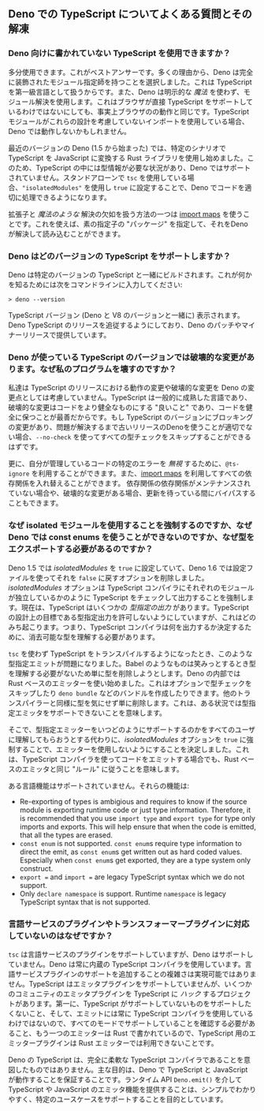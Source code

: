 <!-- ## FAQs about TypeScript in Deno -->
## Deno での TypeScript についてよくある質問とその解凍

<!-- ### Can I use TypeScript not written for Deno? -->
### Deno 向けに書かれていない TypeScript を使用できますか？

<!--
Maybe. That is the best answer, we are afraid. For lots of reasons, Deno has
chosen to have fully qualified module specifiers. In part this is because it
treats TypeScript as a first class language. Also, Deno uses explicit module
resolution, with no _magic_. This is effectively the same way browsers
themselves work, though they don't obviously support TypeScript directly. If the
TypeScript modules use imports that don't have these design decisions in mind,
they may not work under Deno.
-->
多分使用できます。これがベストアンサーです。多くの理由から、Deno は完全に装飾されたモジュール指定師を持つことを選択しました。これは TypeScript を第一級言語として扱うからです。また、Deno は明示的な _魔法_ を使わず、モジュール解決を使用します。これはブラウザが直接 TypeScript をサポートしているわけではないにしても、事実上ブラウザのの動作と同じです。TypeScript モジュールがこれらの設計を考慮していないインポートを使用している場合、Deno では動作しないかもしれません。

<!--
Also, in recent versions of Deno (starting with 1.5), we have started to use a
Rust library to do transformations of TypeScript to JavaScript in certain
scenarios. Because of this, there are certain situations in TypeScript where
type information is required, and therefore those are not supported under Deno.
If you are using `tsc` as stand-alone, the setting to use is `"isolatedModules"`
and setting it to `true` to help ensure that your code can be properly handled
by Deno.
-->
最近のバージョンの Deno (1.5 から始まった) では、特定のシナリオで TypeScript を JavaScript に変換する Rust ライブラリを使用し始めました。このため、TypeScript の中には型情報が必要な状況があり、Deno ではサポートされていません。スタンドアローンで `tsc` を使用している場合、`"isolatedModules"` を使用し `true` に設定することで、Deno でコードを適切に処理できるようになります。

<!--
One of the ways to deal with the extension and the lack of _magical_ resolution
is to use [import maps](../linking_to_external_code/import_maps.md) which would
allow you to specify "packages" of bare specifiers which then Deno could resolve
and load.
-->
拡張子と _魔法のような_ 解決の欠如を扱う方法の一つは [import maps](../linking_to_external_code/import_maps.md) を使うことです。これを使えば、素の指定子の "パッケージ" を指定して、それをDeno が解決して読み込むことができます。

<!-- ### What version(s) of TypeScript does Deno support? -->
### Deno はどのバージョンの TypeScript をサポートしますか？

<!--
Deno is built with a specific version of TypeScript. To find out what this is,
type the following on the command line:
-->
Deno は特定のバージョンの TypeScript と一緒にビルドされます。これが何かを知るためには次をコマンドラインに入力してください:

```shell
> deno --version
```

<!--
The TypeScript version (along with the version of Deno and v8) will be printed.
Deno tries to keep up to date with general releases of TypeScript, providing
them in the next patch or minor release of Deno.
-->
TypeScript バージョン (Deno と V8 のバージョンと一緒に) 表示されます。Deno TypeScript のリリースを追従するようにしており、Deno のパッチやマイナーリリースで提供しています。

<!-- ### There was a breaking change in the version of TypeScript that Deno uses, why did you break my program? -->
### Deno が使っている TypeScript のバージョンでは破壊的な変更があります。なぜ私のプログラムを壊すのですか？

<!--
We do not consider changes in behavior or breaking changes in TypeScript
releases as breaking changes for Deno. TypeScript is a generally mature language
and breaking changes in TypeScript are almost always "good things" making code
more sound, and it is best that we all keep our code sound. If there is a
blocking change in the version of TypeScript and it isn't suitable to use an
older release of Deno until the problem can be resolved, then you should be able
to use `--no-check` to skip type checking all together.
-->
私達は TypeScript のリリースにおける動作の変更や破壊的な変更を Deno の変更点としては考慮していません。TypeScript は一般的に成熟した言語であり、破壊的な変更はコードをより健全なものにする "良いこと" であり、コードを健全に保つことが最善だからです。もし TypeScript のバージョンにブロッキングの変更があり、問題が解決するまで古いリリースのDenoを使うことが適切でない場合、`--no-check` を使ってすべての型チェックをスキップすることができるはずです。

<!--
In addition you can utilize `@ts-ignore` to _ignore_ a specific error in code
that you control. You can also replace whole dependencies, using
[import maps](../linking_to_external_code/import_maps), for situations where a
dependency of a dependency isn't being maintained or has some sort of breaking
change you want to bypass while waiting for it to be updated.
-->
更に、自分が管理しているコードの特定のエラーを _無視_ するために、`@ts-ignore` を利用することができます。また、[import maps](../linking_to_external_code/import_maps) を利用してすべての依存関係を入れ替えることができます。
依存関係の依存関係がメンテナンスされていない場合や、破壊的な変更がある場合、更新を待っている間にバイパスすることもできます。

<!-- ### Why are you forcing me to use isolated modules, why can't I use const enums with Deno, why do I need to do export type? -->
### なぜ isolated モジュールを使用することを強制するのですか、なぜ Deno では const enums を使うことができないのですか、なぜ型をエクスポートする必要があるのですか？

<!--
As of Deno 1.5 we defaulted to _isolatedModules_ to `true` and in Deno 1.6 we
removed the options to set it back to `false` via a configuration file. The
_isolatedModules_ option forces the TypeScript compiler to check and emit
TypeScript as if each module would stand on its own. TypeScript has a few _type
directed emits_ in the language at the moment. While not allowing type directed
emits into the language was a design goal for TypeScript, it has happened
anyways. This means that the TypeScript compiler needs to understand the
erasable types in the code to determine what to emit, which when you are trying
to make a fully erasable type system on top of JavaScript, that becomes a
problem.
-->
Deno 1.5 では _isolatedModules_ を `true` に設定していて、Deno 1.6 では設定ファイルを使ってそれを `false` に戻すオプションを削除しました。 _isolatedModules_ オプションは TypeScript コンパイラにそれぞれのモジュールが独立しているかのように TypeScript をチェックして出力することを強制します。現在は、TypeScript はいくつかの _型指定の出力_ があります。TypeScript の設計上の目標である型指定出力を許可しないようにしていますが、これはどのみち起こります。つまり、TypeScript コンパイラは何を出力するか決定するために、消去可能な型を理解する必要があります。

<!--
When people started transpiling TypeScript without `tsc`, these type directed
emits became a problem, since the likes of Babel simply try to erase the types
without needing to understand the types to direct the emit. In the internals of
Deno we have started to use a Rust based emitter which allows us to optionally
skip type checking and generates the bundles for things like `deno bundle`. Like
all transpilers, it doesn't care about the types, it just tries to erase them.
This means in certain situations we cannot support those type directed emits.
-->
`tsc` を使わず TypeScript をトランスパイルするようになったとき、このような型指定エミットが問題になりました。Babel のようなものは笑みっとするとき型を理解する必要がないため単に型を削除しようとします。Deno の内部では Rust ベースのエミッターを使い始めました。これはオプションで型チェックをスキップしたり `deno bundle` などのバンドルを作成したりできます。他のトランスパイラーと同様に型を気にせず単に削除します。これは、ある状況では型指定エミッタをサポートできないことを意味します。

<!--
So instead of trying to get every user to understand when and how we could
support the type directed emits, we made the decision to disable the use of them
by forcing the _isolatedModules_ option to `true`. This means that even when we
are using the TypeScript compiler to emit the code, it will follow the same
"rules" that the Rust based emitter follows.
-->
そこで、型指定エミッターをいつどのようにサポートするのかをすべてのユーザに理解してもらおうとする代わりに、_isolatedModules_ オプションを `true` に強制することで、エミッターを使用しないようにすることを決定しました。これは、TypeScript コンパイラを使ってコードをエミットする場合でも、Rust ベースのエミッタと同じ "ルール" に従うことを意味します。

<!--
This means that certain language features are not supportable. Those features
are:
-->
ある言語機能はサポートされていません。それらの機能は:

- Re-exporting of types is ambigious and requires to know if the source module
  is exporting runtime code or just type information. Therefore, it is
  recommended that you use `import type` and `export type` for type only imports
  and exports. This will help ensure that when the code is emitted, that all the
  types are erased.
- `const enum` is not supported. `const enum`s require type information to
  direct the emit, as `const enum`s get written out as hard coded values.
  Especially when `const enum`s get exported, they are a type system only
  construct.
- `export =` and `import =` are legacy TypeScript syntax which we do not
  support.
- Only `declare namespace` is support. Runtime `namespace` is legacy TypeScript
  syntax that is not supported.

<!-- ### Why don't you support language service plugins or transformer plugins? -->
### 言語サービスのプラグインやトランスフォーマープラグインに対応していないのはなぜですか？

<!--
While `tsc` supports language service plugins, Deno does not. Deno does not
always use the built in TypeScript compiler to do what it does, and the
complexity of adding support for a language service plugin is not feasible.
TypeScript does not support emitter plugins, but there are a few community
projects which _hack_ emitter plugins into TypeScript. First, we wouldn't want
to support something that TypeScript doesn't support, plus we do not always use
the TypeScript compiler for the emit, which would mean we would need to ensure
we supported it in all modes, and the other emitter is written in Rust, meaning
that any emitter plugin for TypeScript wouldn't be available for the Rust
emitter.
-->
`tsc` は言語サービスのプラグインをサポートしていますが、Deno はサポートしていません。Deno は常に内蔵の TypeScript コンパイラを使用しています。言語サービスプラグインのサポートを追加することの複雑さは実現可能ではありません。TypeScript はエミッタプラグインをサポートしていませんが、いくつかのコミュニティのエミッタプラグインを TypeScript に _ハック_ するプロジェクトがあります。第一に、TypeScript がサポートしていないものをサポートしたくないこと、そして、エミットには常に TypeScript コンパイラを使用しているわけではないので、すべてのモードでサポートしていることを確認する必要があること、もう一つのエミッターは Rust で書かれているので、TypeScript 用のエミッタープラグインは Rust エミッターでは利用できないことです。

<!--
The TypeScript in Deno isn't intended to be a fully flexible TypeScript
compiler. Its main purpose is to ensure that TypeScript and JavaScript can run
under Deno. The secondary ability to do TypeScript and JavaScript emitting via
the runtime API `Deno.emit()` is intended to be simple and straight forward and
support a certain set of use cases.
-->
Deno の TypeScript は、完全に柔軟な TypeScript コンパイラであることを意図したものではありません。主な目的は、Deno で TypeScript と JavaScript が動作することを保証することです。ランタイム API `Deno.emit()` を介して TypeScript や JavaScript のエミッタ機能を提供することは、シンプルでわかりやすく、特定のユースケースをサポートすることを目的としています。
